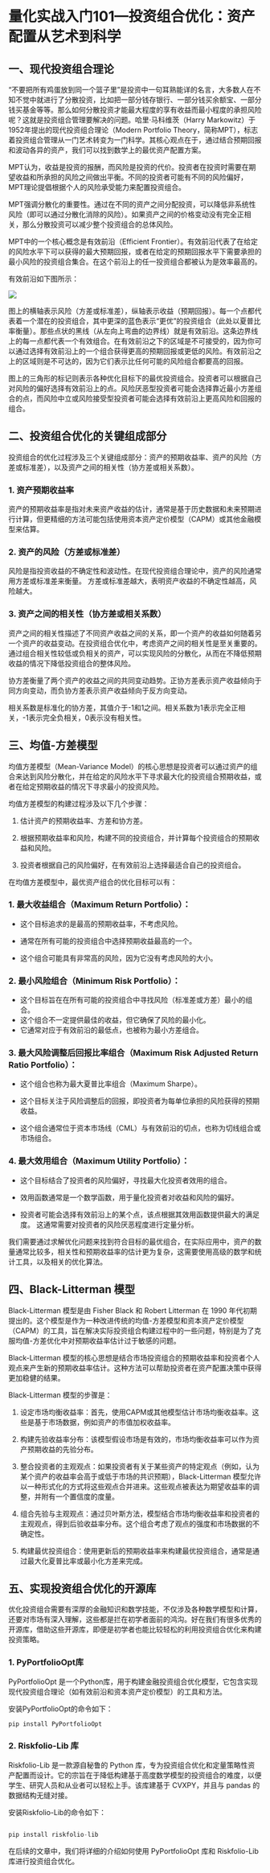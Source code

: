 # 量化实战入门101—投资组合优化：资产配置从艺术到科学 

## 一、现代投资组合理论

“不要把所有鸡蛋放到同一个篮子里”是投资中一句耳熟能详的名言，大多数人在不知不觉中就进行了分散投资，比如把一部分钱存银行、一部分钱买余额宝、一部分钱买基金等等。那么如何分散投资才能最大程度的享有收益而最小程度的承担风险呢？这就是投资组合管理要解决的问题。哈里·马科维茨（Harry Markowitz）于1952年提出的现代投资组合理论（Modern Portfolio Theory，简称MPT），标志着投资组合管理从一门艺术转变为一门科学。其核心观点在于，通过结合预期回报和波动各异的资产，我们可以找到数学上的最优资产配置方案。

MPT认为，收益是投资的报酬，而风险是投资的代价。投资者在投资时需要在期望收益和所承担的风险之间做出平衡。不同的投资者可能有不同的风险偏好，MPT理论提倡根据个人的风险承受能力来配置投资组合。

MPT强调分散化的重要性。通过在不同的资产之间分配投资，可以降低非系统性风险（即可以通过分散化消除的风险）。如果资产之间的价格变动没有完全正相关，那么分散投资可以减少整个投资组合的总体风险。

MPT中的一个核心概念是有效前沿（Efficient Frontier）。有效前沿代表了在给定的风险水平下可以获得的最大预期回报，或者在给定的预期回报水平下需要承担的最小风险的投资组合集合。在这个前沿上的任一投资组合都被认为是效率最高的。

有效前沿如下图所示：

![](images/2024-02-27-14-26-05.png)

图上的横轴表示风险（方差或标准差），纵轴表示收益（预期回报）。每一个点都代表着一个潜在的投资组合，其中更深的蓝色表示“更优”的投资组合（此处以夏普比率衡量）。那些点状的黑线（从左向上弯曲的边界线）就是有效前沿。这条边界线上的每一点都代表一个有效组合。在有效前沿之下的区域是不可接受的，因为你可以通过选择有效前沿上的一个组合获得更高的预期回报或更低的风险。有效前沿之上的区域则是不可达的，因为它们表示比任何可能的风险组合都要高的回报。

图上的三角形的标记则表示各种优化目标下的最优投资组合。投资者可以根据自己对风险的偏好选择有效前沿上的点。风险厌恶型投资者可能会选择靠近最小方差组合的点，而风险中立或风险接受型投资者可能会选择有效前沿上更高风险和回报的组合。
## 二、投资组合优化的关键组成部分

投资组合的优化过程涉及三个关键组成部分：资产的预期收益率、资产的风险（方差或标准差），以及资产之间的相关性（协方差或相关系数）。
### 1. 资产预期收益率
资产的预期收益率是指对未来资产收益的估计，通常是基于历史数据和未来预期进行计算，但更精细的方法可能包括使用资本资产定价模型（CAPM）或其他金融模型来估算。
### 2. 资产的风险（方差或标准差）
风险是指投资收益的不确定性和波动性。在现代投资组合理论中，资产的风险通常用方差或标准差来衡量。 方差或标准差越大，表明资产收益的不确定性越高，风险越大。
### 3. 资产之间的相关性（协方差或相关系数）
资产之间的相关性描述了不同资产收益之间的关系，即一个资产的收益如何随着另一个资产的收益变动。在投资组合优化中，考虑资产之间的相关性是至关重要的。通过组合相关性较低或负相关的资产，可以实现风险的分散化，从而在不降低预期收益的情况下降低投资组合的整体风险。

协方差衡量了两个资产的收益之间的共同变动趋势。正协方差表示资产收益倾向于同方向变动，而负协方差表示资产收益倾向于反方向变动。

相关系数是标准化的协方差，其值介于-1和1之间。相关系数为1表示完全正相关，-1表示完全负相关，0表示没有相关性。
## 三、均值-方差模型
均值方差模型（Mean-Variance Model）的核心思想是投资者可以通过资产的组合来达到风险分散化，并在给定的风险水平下寻求最大化的投资组合预期收益，或者在给定预期收益的情况下寻求最小的投资风险。

均值方差模型的构建过程涉及以下几个步骤：

1. 估计资产的预期收益率、方差和协方差。

2. 根据预期收益率和风险，构建不同的投资组合，并计算每个投资组合的预期收益和风险。

3. 投资者根据自己的风险偏好，在有效前沿上选择最适合自己的投资组合。

在均值方差模型中，最优资产组合的优化目标可以有：

### 1. 最大收益组合（Maximum Return Portfolio）：

- 这个目标追求的是最高的预期收益率，不考虑风险。

- 通常在所有可能的投资组合中选择预期收益最高的一个。

- 这个组合可能具有非常高的风险，因为它没有考虑风险的大小。

### 2. 最小风险组合（Minimum Risk Portfolio）：
- 这个目标旨在在所有可能的投资组合中寻找风险（标准差或方差）最小的组合。
- 这个组合不一定提供最佳的收益，但它确保了风险的最小化。
- 它通常对应于有效前沿的最低点，也被称为最小方差组合。
### 3. 最大风险调整后回报比率组合（Maximum Risk Adjusted Return Ratio Portfolio）：

- 这个组合也称为最大夏普比率组合（Maximum Sharpe）。

- 这个目标关注于风险调整后的回报，即投资者为每单位承担的风险获得的预期收益。

- 这个组合通常位于资本市场线（CML）与有效前沿的切点，也称为切线组合或市场组合。
### 4. 最大效用组合（Maximum Utility Portfolio）：

- 这个目标结合了投资者的风险偏好，寻找最大化投资者效用的组合。

- 效用函数通常是一个数学函数，用于量化投资者对收益和风险的偏好。

- 投资者可能会选择有效前沿上的某个点，该点根据其效用函数提供最大的满足度。 这通常需要对投资者的风险厌恶程度进行定量分析。

我们需要通过求解优化问题来找到符合目标的最优组合，在实际应用中，资产的数量通常比较多，相关性和预期收益率的估计更为复杂，这需要使用高级的数学和统计工具，以及相关的优化算法。
## 四、Black-Litterman 模型
Black-Litterman 模型是由 Fisher Black 和 Robert Litterman 在 1990 年代初期提出的。这个模型是作为一种改进传统的均值-方差模型和资本资产定价模型（CAPM）的工具，旨在解决实际投资组合构建过程中的一些问题，特别是为了克服均值-方差优化中对预期收益率估计过于敏感的问题。

Black-Litterman 模型的核心思想是结合市场投资组合的预期收益率和投资者个人观点来产生新的预期收益率估计。这种方法可以帮助投资者在资产配置决策中获得更加稳健的结果。

Black-Litterman 模型的步骤是：

1. 设定市场均衡收益率：首先，使用CAPM或其他模型估计市场均衡收益率。这些是基于市场数据，例如资产的市值加权收益率。

2. 构建先验收益率分布：该模型假设市场是有效的，市场均衡收益率可以作为资产预期收益的先验分布。

3. 整合投资者的主观观点：如果投资者有关于某些资产的特定观点（例如，认为某个资产的收益率会高于或低于市场的共识预期），Black-Litterman 模型允许以一种形式化的方式将这些观点合并进来。这些观点被表达为期望收益率的调整，并附有一个置信度的度量。

4. 组合先验与主观观点：通过贝叶斯方法，模型结合市场均衡收益率和投资者的主观观点，得到后验收益率分布。这个组合考虑了观点的强度和市场数据的不确定性。

5. 构建最优投资组合：使用更新后的预期收益率来构建最优投资组合，通常是通过最大化夏普比率或最小化方差来完成。
## 五、实现投资组合优化的开源库
优化投资组合需要有深厚的金融知识和数学技能，不仅涉及各种数学模型和计算，还要对市场有深入理解，这些都是拦在初学者面前的鸿沟。好在我们有很多优秀的开源库，借助这些开源库，即便是初学者也能比较轻松的利用投资组合优化来构建投资策略。
### 1. PyPortfolioOpt库
PyPortfolioOpt 是一个Python库，用于构建金融投资组合优化模型，它包含实现现代投资组合理论（如有效前沿和资本资产定价模型）的工具和方法。

安装PyPortfolioOpt的命令如下：

```python 
pip install PyPortfolioOpt

```
### 2. Riskfolio-Lib 库

Riskfolio-Lib 是一款源自秘鲁的 Python 库，专为投资组合优化和定量策略性资产配置而设计。它的宗旨在于降低构建基于高度数学模型的投资组合的难度，以便学生、研究人员和从业者可以轻松上手。该库建基于 CVXPY，并且与 pandas 的数据结构无缝对接。

安装Riskfolio-Lib的命令如下：

```python 

pip install riskfolio-lib

```

在后续的文章中，我们将详细的介绍如何使用 PyPortfolioOpt 库和 Riskfolio-Lib 库进行投资组合优化。